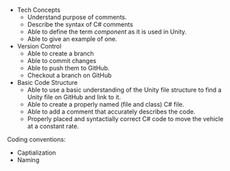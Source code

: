 * Tech Concepts
  - Understand purpose of comments.
  - Describe the syntax of C# comments
  - Able to define the term *component* as it is used in Unity.
  - Able to give an example of one.
* Version Control
  - Able to create a branch
  - Able to commit changes
  - Able to push them to GitHub.
  - Checkout a branch on GitHub
* Basic Code Structure
  - Able to use a basic understanding of the Unity file structure to find a Unity file on GitHub and link to it.
  - Able to create a properly named (file and class) C# file.
  - Able to add a comment that accurately describes the code.
  - Properly placed and syntactially correct C# code to move the vehicle at a constant rate.
  
Coding conventions:
  - Captialization
  - Naming
